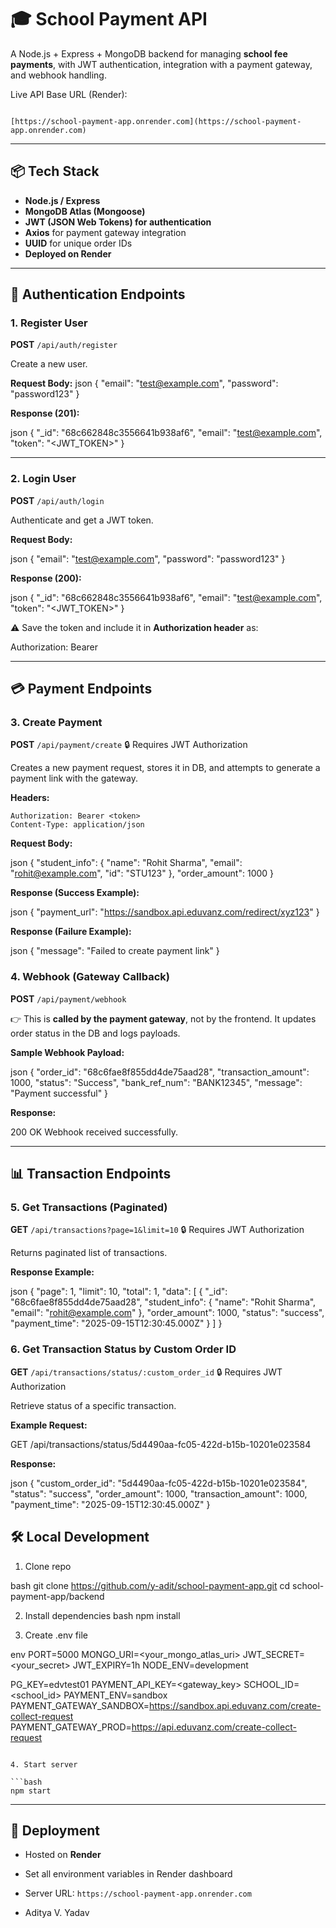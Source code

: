 

# 🎓 School Payment API

A Node.js + Express + MongoDB backend for managing **school fee payments**, with JWT authentication, integration with a payment gateway, and webhook handling.

Live API Base URL (Render):  
```

[https://school-payment-app.onrender.com](https://school-payment-app.onrender.com)

````

---

## 📦 Tech Stack
- **Node.js / Express**
- **MongoDB Atlas (Mongoose)**
- **JWT (JSON Web Tokens) for authentication**
- **Axios** for payment gateway integration
- **UUID** for unique order IDs
- **Deployed on Render**

---

## 🔐 Authentication Endpoints

### 1. Register User
**POST** `/api/auth/register`

Create a new user.

**Request Body:**
json
{
  "email": "test@example.com",
  "password": "password123"
}


**Response (201):**

json
{
  "_id": "68c662848c3556641b938af6",
  "email": "test@example.com",
  "token": "<JWT_TOKEN>"
}


---

### 2. Login User

**POST** `/api/auth/login`

Authenticate and get a JWT token.

**Request Body:**

json
{
  "email": "test@example.com",
  "password": "password123"
}


**Response (200):**

json
{
  "_id": "68c662848c3556641b938af6",
  "email": "test@example.com",
  "token": "<JWT_TOKEN>"
}


⚠️ Save the token and include it in **Authorization header** as:


Authorization: Bearer <token>


---

## 💳 Payment Endpoints

### 3. Create Payment

**POST** `/api/payment/create`
🔒 Requires JWT Authorization

Creates a new payment request, stores it in DB, and attempts to generate a payment link with the gateway.

**Headers:**

```
Authorization: Bearer <token>
Content-Type: application/json
```

**Request Body:**

json
{
  "student_info": {
    "name": "Rohit Sharma",
    "email": "rohit@example.com",
    "id": "STU123"
  },
  "order_amount": 1000
}


**Response (Success Example):**

json
{
  "payment_url": "https://sandbox.api.eduvanz.com/redirect/xyz123"
}


**Response (Failure Example):**

json
{
  "message": "Failed to create payment link"
}




### 4. Webhook (Gateway Callback)

**POST** `/api/payment/webhook`

👉 This is **called by the payment gateway**, not by the frontend.
It updates order status in the DB and logs payloads.

**Sample Webhook Payload:**

json
{
  "order_id": "68c6fae8f855dd4de75aad28",
  "transaction_amount": 1000,
  "status": "Success",
  "bank_ref_num": "BANK12345",
  "message": "Payment successful"
}


**Response:**


200 OK
Webhook received successfully.


---

## 📊 Transaction Endpoints

### 5. Get Transactions (Paginated)

**GET** `/api/transactions?page=1&limit=10`
🔒 Requires JWT Authorization

Returns paginated list of transactions.

**Response Example:**

json
{
  "page": 1,
  "limit": 10,
  "total": 1,
  "data": [
    {
      "_id": "68c6fae8f855dd4de75aad28",
      "student_info": { "name": "Rohit Sharma", "email": "rohit@example.com" },
      "order_amount": 1000,
      "status": "success",
      "payment_time": "2025-09-15T12:30:45.000Z"
    }
  ]
}




### 6. Get Transaction Status by Custom Order ID

**GET** `/api/transactions/status/:custom_order_id`
🔒 Requires JWT Authorization

Retrieve status of a specific transaction.

**Example Request:**


GET /api/transactions/status/5d4490aa-fc05-422d-b15b-10201e023584


**Response:**

json
{
  "custom_order_id": "5d4490aa-fc05-422d-b15b-10201e023584",
  "status": "success",
  "order_amount": 1000,
  "transaction_amount": 1000,
  "payment_time": "2025-09-15T12:30:45.000Z"
}




## 🛠️ Local Development

1. Clone repo

bash
git clone https://github.com/y-adit/school-payment-app.git
cd school-payment-app/backend


2. Install dependencies
bash
npm install


3. Create .env file

env
PORT=5000
MONGO_URI=<your_mongo_atlas_uri>
JWT_SECRET=<your_secret>
JWT_EXPIRY=1h
NODE_ENV=development

PG_KEY=edvtest01
PAYMENT_API_KEY=<gateway_key>
SCHOOL_ID=<school_id>
PAYMENT_ENV=sandbox
PAYMENT_GATEWAY_SANDBOX=https://sandbox.api.eduvanz.com/create-collect-request
PAYMENT_GATEWAY_PROD=https://api.eduvanz.com/create-collect-request
```

4. Start server

```bash
npm start
```

---

## 🚀 Deployment

* Hosted on **Render**
* Set all environment variables in Render dashboard
* Server URL: `https://school-payment-app.onrender.com`





* Aditya V. Yadav





